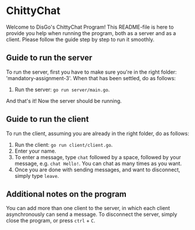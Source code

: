 # ChittyChat 
Welcome to DisGo's ChittyChat Program! This README-file is here to provide you help when running the program, both as a server and as a client.
Please follow the guide step by step to run it smoothly.

## Guide to run the server
To run the server, first you have to make sure you're in the right folder: 'mandatory-assignment-3'. When that has been settled, do as follows:
1. Run the server: `go run server/main.go`.

And that's it! Now the server should be running.

## Guide to run the client
To run the client, assuming you are already in the right folder, do as follows:
1. Run the client: `go run client/client.go`.
2. Enter your name.
3. To enter a message, type `chat` followed by a space, followed by your message, e.g. `chat Hello!`. You can chat as many times as you want.
4. Once you are done with sending messages, and want to disconnect, simply type `leave`.

## Additional notes on the program
You can add more than one client to the server, in which each client asynchronously can send a message.
To disconnect the server, simply close the program, or press `ctrl` + `C`.
